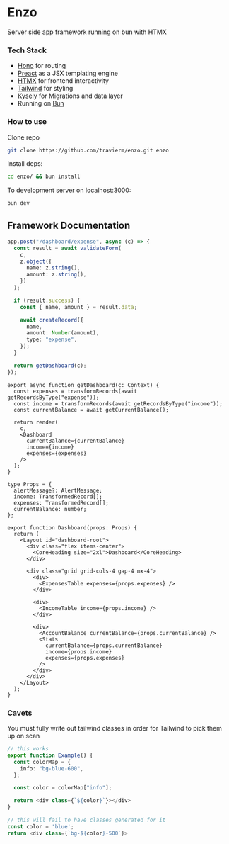 # Enzo
Server side app framework running on bun with HTMX

### Tech Stack
- [Hono](https://hono.dev) for routing
- [Preact](https://preactjs.com/guide/v10/server-side-rendering/) as a JSX templating engine
- [HTMX](https://htmx.org/) for frontend interactivity
- [Tailwind](https://tailwindcss.com/docs/utility-first) for styling
- [Kysely](https://kysely.dev/docs/getting-started) for Migrations and data layer
- Running on [Bun](https://bun.sh/)

### How to use

Clone repo
```bash
git clone https://github.com/travierm/enzo.git enzo
```

Install deps:
```bash
cd enzo/ && bun install
```

To development server on localhost:3000:
```bash
bun dev
```

## Framework Documentation

```ts
app.post("/dashboard/expense", async (c) => {
  const result = await validateForm(
    c,
    z.object({
      name: z.string(),
      amount: z.string(),
    })
  );

  if (result.success) {
    const { name, amount } = result.data;

    await createRecord({
      name,
      amount: Number(amount),
      type: "expense",
    });
  }

  return getDashboard(c);
});
```

```tsx
export async function getDashboard(c: Context) {
  const expenses = transformRecords(await getRecordsByType("expense"));
  const income = transformRecords(await getRecordsByType("income"));
  const currentBalance = await getCurrentBalance();

  return render(
    c,
    <Dashboard
      currentBalance={currentBalance}
      income={income}
      expenses={expenses}
    />
  );
}
```


```tsx
type Props = {
  alertMessage?: AlertMessage;
  income: TransformedRecord[];
  expenses: TransformedRecord[];
  currentBalance: number;
};

export function Dashboard(props: Props) {
  return (
    <Layout id="dashboard-root">
      <div class="flex items-center">
        <CoreHeading size="2xl">Dashboard</CoreHeading>
      </div>

      <div class="grid grid-cols-4 gap-4 mx-4">
        <div>
          <ExpensesTable expenses={props.expenses} />
        </div>

        <div>
          <IncomeTable income={props.income} />
        </div>

        <div>
          <AccountBalance currentBalance={props.currentBalance} />
          <Stats
            currentBalance={props.currentBalance}
            income={props.income}
            expenses={props.expenses}
          />
        </div>
      </div>
    </Layout>
  );
}

```

### Cavets

You must fully write out tailwind classes in order for Tailwind to pick them up on scan
```ts
// this works
export function Example() {
  const colorMap = {
    info: "bg-blue-600",
  };

  const color = colorMap["info"];

  return <div class={`${color}`}></div>
}

// this will fail to have classes generated for it
const color = 'blue';
return <div class={`bg-${color}-500`}> 
```